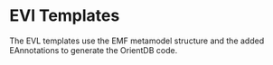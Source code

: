 # EVl Templates

The EVL templates use the EMF metamodel structure and the added EAnnotations to generate the OrientDB code. 


